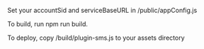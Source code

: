 Set your accountSid and serviceBaseURL in /public/appConfig.js

To build, run npm run build.

To deploy, copy /build/plugin-sms.js to your assets directory
